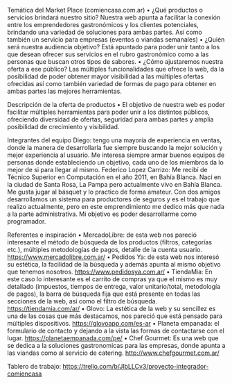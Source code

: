 Temática del Market Place (comiencasa.com.ar)
•	¿Qué productos o servicios brindará nuestro sitio?  Nuestra web apunta a facilitar la conexión entre los emprendedores gastronómicos y los clientes potenciales, brindando una variedad de soluciones para ambas partes. Así como también un servicio para empresas (eventos o viandas semanales)
•	¿Quién será nuestra audiencia  objetivo? Está apuntado para poder unir tanto a los que desean ofrecer sus servicios en el rubro gastronómico como a las personas que buscan otros tipos de sabores.
•	¿Cómo ajustaremos nuestra oferta a ese público? Las múltiples funcionalidades que ofrece la web, da la posibilidad de poder obtener mayor visibilidad a las múltiples ofertas ofrecidas así como también variedad de formas de pago para obtener en ambas partes las mejores herramientas.

Descripción de la oferta de productos
•	El objetivo de nuestra web es poder facilitar múltiples herramientas para poder unir a los distintos públicos, ofreciendo diversidad de ofertas, seguridad para ambas partes y amplia posibilidad de crecimiento y visibilidad.
 
Integrantes del equipo
Diego: tengo una mayoría de experiencia en ventas, donde la manera de desarrollarla fue siempre buscando la mejor solución y mejor experiencia al usuario. Me interesa siempre armar buenos equipos de personas donde estableciendo un objetivo, cada uno de los miembros da lo mejor de si para llegar al mismo.
Federico Lopez Carrizo: Me recibí de Técnico Superior en Computación en el año 2011, en Bahía Blanca. Nací en la ciudad de Santa Rosa, La Pampa pero actualmente vivo en Bahía Blanca. Me gusta jugar al básquet y lo practico de forma amateur. Con dos amigos desarrollamos un sistema para productores de seguros y es el trabajo que realizo actualmente, pero en este emprendimiento me dedico más que nada a la parte administrativa. Mi objetivo es poder desarrollarme como programador.

Referentes e inspiración
•	MercadoLibre: de esta web nos pareció interesante el método de búsqueda de los productos (filtros, categorías etc.), múltiples metodologías de pagos, detalle de la cuenta usuario. https://www.mercadolibre.com.ar/
•	Pedidos Ya: de esta web nos interesó su estética, la facilidad de la búsqueda y además apunta al mismo objetivo que tenemos nosotros. https://www.pedidosya.com.ar/
•	TiendaMia: En este caso lo interesante es el carrito de compras ya que el mismo es muy detallado (impuestos, tiempos de entrega, valor unitario/total, metodología de pagos), la barra de búsqueda fija que está presente en todas las secciones de la web, así como el filtro de búsqueda. https://tiendamia.com/ar/
•	Glovo: La estética de la web y su sencillez es una de las cosas que más destacamos, nos pareció que está pensado para múltiples dispositivos.  https://glovoapp.com/es-ar
•	Planeta empanada: el formulario de contacto y dejando a la vista las formas de contactarse con el lugar. https://planetaempanada.com/pe/
•	Chef Gourmet:  Es una web que se dedica a la soluciones gastronomicas para las empresas, donde apunta a las viandas como al servicio de catering. http://www.chefgourmet.com.ar/

Tablero de trabajo:
https://trello.com/b/JlbLLCv3/proyecto-integrador-comiencasa